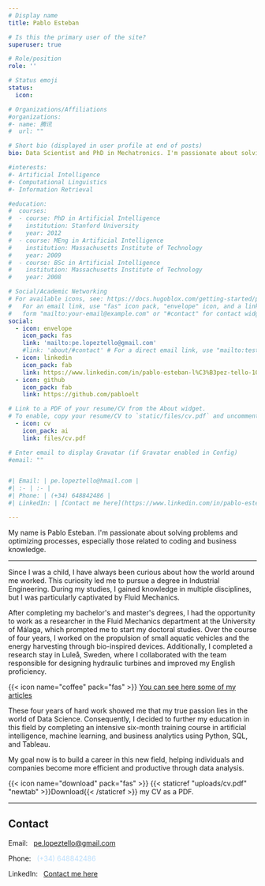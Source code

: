 ```yaml
---
# Display name
title: Pablo Esteban

# Is this the primary user of the site?
superuser: true

# Role/position
role: ''

# Status emoji
status:
  icon:

# Organizations/Affiliations
#organizations:
#- name: 腾讯
#  url: ""

# Short bio (displayed in user profile at end of posts)
bio: Data Scientist and PhD in Mechatronics. I'm passionate about solving problems and optimizing processes, especially those related to coding and business knowledge.

#interests:
#- Artificial Intelligence
#- Computational Linguistics
#- Information Retrieval

#education:
#  courses:
#  - course: PhD in Artificial Intelligence
#    institution: Stanford University
#    year: 2012
#  - course: MEng in Artificial Intelligence
#    institution: Massachusetts Institute of Technology
#    year: 2009
#  - course: BSc in Artificial Intelligence
#    institution: Massachusetts Institute of Technology
#    year: 2008

# Social/Academic Networking
# For available icons, see: https://docs.hugoblox.com/getting-started/page-builder/#icons
#   For an email link, use "fas" icon pack, "envelope" icon, and a link in the
#   form "mailto:your-email@example.com" or "#contact" for contact widget.
social:
  - icon: envelope
    icon_pack: fas
    link: 'mailto:pe.lopeztello@gmail.com'
    #link: 'about/#contact' # For a direct email link, use "mailto:test@example.org".
  - icon: linkedin
    icon_pack: fab
    link: https://www.linkedin.com/in/pablo-esteban-l%C3%B3pez-tello-1056ab176/
  - icon: github
    icon_pack: fab
    link: https://github.com/pabloelt

# Link to a PDF of your resume/CV from the About widget.
# To enable, copy your resume/CV to `static/files/cv.pdf` and uncomment the lines below.
  - icon: cv
    icon_pack: ai
    link: files/cv.pdf

# Enter email to display Gravatar (if Gravatar enabled in Config)
#email: ""


#| Email: | pe.lopeztello@hmail.com |
#| :- | :- |
#| Phone: | (+34) 648842486 |
#| LinkedIn: | [Contact me here](https://www.linkedin.com/in/pablo-esteban-l%C3%B3pez-tello-1056ab176/) |

---
```


My name is Pablo Esteban. I'm passionate about solving problems and optimizing processes, especially those related to coding and business knowledge.

---

Since I was a child, I have always been curious about how the world around me worked. This curiosity led me to pursue a degree in Industrial Engineering. During my studies, I gained knowledge in multiple disciplines, but I was particularly captivated by Fluid Mechanics.

After completing my bachelor's and master's degrees, I had the opportunity to work as a researcher in the Fluid Mechanics department at the University of Málaga, which prompted me to start my doctoral studies. Over the course of four years, I worked on the propulsion of small aquatic vehicles and the energy harvesting through bio-inspired devices. Additionally, I completed a research stay in Luleå, Sweden, where I collaborated with the team responsible for designing hydraulic turbines and improved my English proficiency.

{{< icon name="coffee" pack="fas" >}} [You can see here some of my articles](https://www.researchgate.net/profile/Pablo-Esteban-Lopez-Tello)

These four years of hard work showed me that my true passion lies in the world of Data Science. Consequently, I decided to further my education in this field by completing an intensive six-month training course in artificial intelligence, machine learning, and business analytics using Python, SQL, and Tableau.

My goal now is to build a career in this new field, helping individuals and companies become more efficient and productive through data analysis.

{{< icon name="download" pack="fas" >}} {{< staticref "uploads/cv.pdf" "newtab" >}}Download{{< /staticref >}} my CV as a PDF.

---

## Contact

Email: &nbsp; pe.lopeztello@gmail.com

Phone: &nbsp; <text style='color: #BBDEFC; font-weight: normal;'>(+34) 648842486</text>

LinkedIn: &nbsp; [Contact me here](https://www.linkedin.com/in/pablo-esteban-l%C3%B3pez-tello-1056ab176/)


